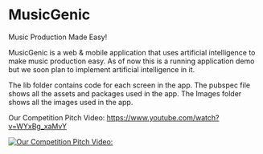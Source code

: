 # MusicGenic
Music Production Made Easy!

MusicGenic is a web & mobile application that uses artificial intelligence to make music production easy. 
As of now this is a running application demo but we soon plan to implement artificial intelligence in it.


The lib folder contains code for each screen in the app.
The pubspec file shows all the assets and packages used in the app.
The Images folder shows all the images used in the app.

Our Competition Pitch Video:
https://www.youtube.com/watch?v=WYxBg_xaMvY

[![Our Competition Pitch Video:](https://img.youtube.com/vi/WYxBg_xaMvY/0.jpg)](https://www.youtube.com/WYxBg_xaMvY)


